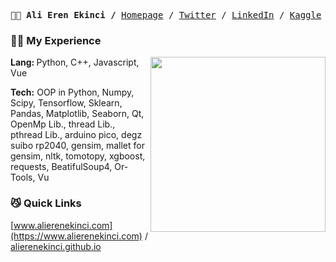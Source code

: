 <p ><pre align="left">
<strong style="font-size=22px">👨‍💻 Ali Eren Ekinci /</strong> <a href="https://www.alierenekinci.com">Homepage</a> / <a href="https://twitter.com/aliereneknci">Twitter</a> / <a href="https://www.linkedin.com/in/alierenekinci/">LinkedIn</a> / <a href="https://www.kaggle.com/alierenekinci">Kaggle</a>
</pre>
</p>

### 😶‍🌫️ My Experience

<img align="right" src="img/BearAndBull.gif" width="280">

<strong> Lang: </strong> Python, C++, Javascript, Vue

<strong> Tech:</strong> OOP in Python, Numpy, Scipy, Tensorflow, Sklearn, Pandas, Matplotlib, Seaborn, Qt, OpenMp Lib., thread Lib., pthread Lib., arduino pico, degz suibo rp2040, gensim, mallet for gensim, nltk, tomotopy, xgboost, requests, BeatifulSoup4, Or-Tools, Vu


### 😼 Quick Links

[www.alierenekinci.com](https://www.alierenekinci.com) / [alierenekinci.github.io](https://alierenekinci.github.io)
